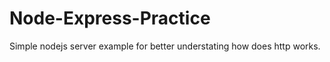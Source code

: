 # Node-Express-Practice

<p> Simple nodejs server example for better understating how does http works. </p>
